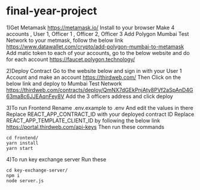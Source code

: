 # final-year-project

1)Get Metamask
https://metamask.io/
Install to your browser
Make 4 accounts , User 1, Officer 1 , Officer 2, Officer 3
Add Polygon Mumbai Test Network to your metmask, follow the below link
https://www.datawallet.com/crypto/add-polygon-mumbai-to-metamask
Add matic token to each of your accounts, go to the below website and do for each account
https://faucet.polygon.technology/

2)Deploy Contract
Go to the website below and sign in with your User 1 Account and make an account
https://thirdweb.com/
Then Click on the below link and deploy to Mumbai Test Network
https://thirdweb.com/contracts/deploy/QmNX7dGEkPnjAty8PVf2aSpAnD4G63ma8c6JJEAqnFey8V
Add the 3 officers address and click deploy


3)To run Frontend
Rename .env.example to .env
And edit the values in there
Replace REACT_APP_CONTRACT_ID with your deployed contract ID
Replace REACT_APP_TEMPLATE_CLIENT_ID by following the below link
https://portal.thirdweb.com/api-keys
Then run these commands
```
cd frontend/
yarn install
yarn start
```

4)To run key exchange server
Run these
```
cd key-exchange-server/
npm i
node server.js
```
